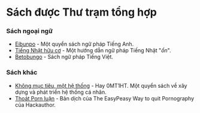 # Sách được Thư trạm tổng hợp

### Sách ngoại ngữ

- [Eibunpo](https://thu-tram.github.io/eibunpo) - Một quyển sách ngữ pháp Tiếng Anh.
- [Tiếng Nhật hữu cơ](https://thu-tram.github.io/tieng-nhat-huu-co) - Một hướng dẫn ngữ pháp Tiếng Nhật "*ổn*".
- [Betobungo](https://thu-tram.github.io/betobungo) - Sách ngữ pháp Tiếng Việt.

### Sách khác
- [Không mục tiêu, một hệ thống](https://duy103zxc.github.io/0mt1ht/) - Hay 0MT1HT. Một quyển sách về xây dựng và phát triển hệ thống cá nhân. 
- [Thoát Porn luận](https://duy103zxc.github.io/easypeasymethod-vi/) - Bản dịch của The EasyPeasy Way to quit Pornography của Hackauthor.